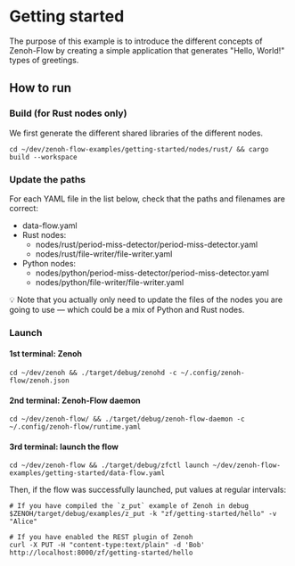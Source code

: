 # Getting started

The purpose of this example is to introduce the different concepts of Zenoh-Flow by creating a
simple application that generates "Hello, World!" types of greetings.

## How to run

### Build (for Rust nodes only)

We first generate the different shared libraries of the different nodes.

```shell
cd ~/dev/zenoh-flow-examples/getting-started/nodes/rust/ && cargo build --workspace
```

### Update the paths

For each YAML file in the list below, check that the paths and filenames are
correct:
- data-flow.yaml
- Rust nodes:
  - nodes/rust/period-miss-detector/period-miss-detector.yaml
  - nodes/rust/file-writer/file-writer.yaml
- Python nodes:
  - nodes/python/period-miss-detector/period-miss-detector.yaml
  - nodes/python/file-writer/file-writer.yaml

:bulb: Note that you actually only need to update the files of the nodes you are going to use —
which could be a mix of Python and Rust nodes.

### Launch

#### 1st terminal: Zenoh

```shell
cd ~/dev/zenoh && ./target/debug/zenohd -c ~/.config/zenoh-flow/zenoh.json
```

#### 2nd terminal: Zenoh-Flow daemon

```shell
cd ~/dev/zenoh-flow/ && ./target/debug/zenoh-flow-daemon -c ~/.config/zenoh-flow/runtime.yaml
```

#### 3rd terminal: launch the flow

```shell
cd ~/dev/zenoh-flow && ./target/debug/zfctl launch ~/dev/zenoh-flow-examples/getting-started/data-flow.yaml
```

Then, if the flow was successfully launched, put values at regular intervals:

```shell
# If you have compiled the `z_put` example of Zenoh in debug
$ZENOH/target/debug/examples/z_put -k "zf/getting-started/hello" -v "Alice"

# If you have enabled the REST plugin of Zenoh
curl -X PUT -H "content-type:text/plain" -d 'Bob' http://localhost:8000/zf/getting-started/hello
```
